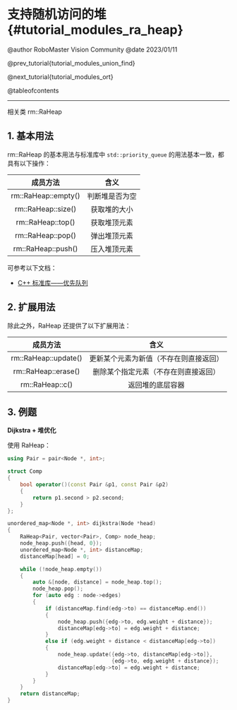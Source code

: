 支持随机访问的堆 {#tutorial_modules_ra_heap}
============

@author RoboMaster Vision Community
@date 2023/01/11

@prev_tutorial{tutorial_modules_union_find}

@next_tutorial{tutorial_modules_ort}

@tableofcontents

------

相关类 rm::RaHeap

## 1. 基本用法

rm::RaHeap 的基本用法与标准库中 `std::priority_queue` 的用法基本一致，都具有以下操作：

|       成员方法       |      含义      |
| :------------------: | :------------: |
| rm::RaHeap::empty()  | 判断堆是否为空 |
|  rm::RaHeap::size()  |  获取堆的大小  |
|  rm::RaHeap::top()   |  获取堆顶元素  |
|  rm::RaHeap::pop()   |  弹出堆顶元素  |
|  rm::RaHeap::push()  |  压入堆顶元素  |

可参考以下文档：

- <a href="https://zh.cppreference.com/w/cpp/container/priority_queue" target="_blank">
      C++ 标准库——优先队列
  </a>

## 2. 扩展用法

除此之外，RaHeap 还提供了以下扩展用法：

|       成员方法       |                  含义                  |
| :------------------: | :------------------------------------: |
| rm::RaHeap::update() | 更新某个元素为新值（不存在则直接返回） |
| rm::RaHeap::erase()  |  删除某个指定元素（不存在则直接返回）  |
|   rm::RaHeap::c()    |            返回堆的底层容器            |

## 3. 例题

**Dijkstra + 堆优化**

使用 RaHeap：

```cpp
using Pair = pair<Node *, int>;

struct Comp
{
    bool operator()(const Pair &p1, const Pair &p2)
    {
        return p1.second > p2.second;
    }
};

unordered_map<Node *, int> dijkstra(Node *head)
{
    RaHeap<Pair, vector<Pair>, Comp> node_heap;
    node_heap.push({head, 0});
    unordered_map<Node *, int> distanceMap;
    distanceMap[head] = 0;

    while (!node_heap.empty())
    {
        auto &[node, distance] = node_heap.top();
        node_heap.pop();
        for (auto edg : node->edges)
        {
            if (distanceMap.find(edg->to) == distanceMap.end())
            {
                node_heap.push({edg->to, edg.weight + distance});
                distanceMap[edg->to] = edg.weight + distance;
            }
            else if (edg.weight + distance < distanceMap[edg->to])
            {
                node_heap.update({edg->to, distanceMap[edg->to]},
                                 {edg->to, edg.weight + distance});
                distanceMap[edg->to] = edg.weight + distance;
            }
        }
    }
    return distanceMap;
}
```
